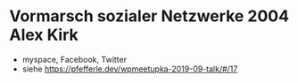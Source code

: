 # Vormarsch sozialer Netzwerke 2004 Alex Kirk
- myspace, Facebook, Twitter
- siehe https://pfefferle.dev/wpmeetupka-2019-09-talk/#/17 
